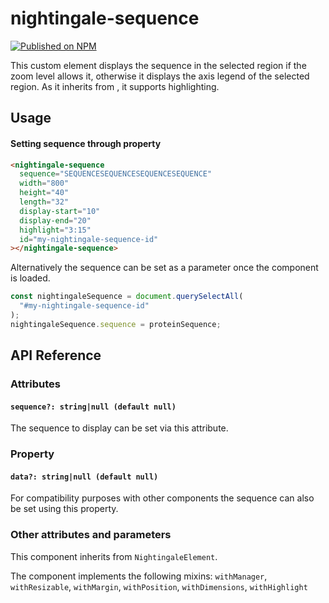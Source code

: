 # nightingale-sequence

[![Published on NPM](https://img.shields.io/npm/v/@nightingale-elements/nightingale-sequence.svg)](https://www.npmjs.com/package/@nightingale-elements/nightingale-sequence)

This custom element displays the sequence in the selected region if the zoom level allows it, otherwise it displays the axis legend of the selected region. As it inherits from <nightingale-zoomable>, it supports highlighting.

## Usage

#### Setting sequence through property

```html
<nightingale-sequence
  sequence="SEQUENCESEQUENCESEQUENCESEQUENCE"
  width="800"
  height="40"
  length="32"
  display-start="10"
  display-end="20"
  highlight="3:15"
  id="my-nightingale-sequence-id"
></nightingale-sequence>
```

Alternatively the sequence can be set as a parameter once the component is loaded.

```javascript
const nightingaleSequence = document.querySelectAll(
  "#my-nightingale-sequence-id"
);
nightingaleSequence.sequence = proteinSequence;
```

## API Reference

### Attributes

#### `sequence?: string|null (default null)`

The sequence to display can be set via this attribute.

### Property

#### `data?: string|null (default null)`

For compatibility purposes with other components the sequence can also be set using this property.

### Other attributes and parameters

This component inherits from `NightingaleElement`.

The component implements the following mixins: `withManager`, `withResizable`, `withMargin`, `withPosition`, `withDimensions`, `withHighlight`
